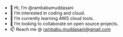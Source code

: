- 👋 Hi, I’m @rambabumuddasani
- 👀 I’m interested in coding and cloud.
- 🌱 I’m currently learning AWS cloud tools. 
- 💞️ I’m looking to collaborate on open source projects.
- 📫 Reach me @ rambabu.muddasani@gmail.com

<!---
rambabumuddasani/rambabumuddasani is a ✨ special ✨ repository because its `README.md` (this file) appears on your GitHub profile.
You can click the Preview link to take a look at your changes.
--->
